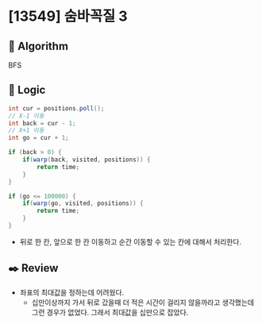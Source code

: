 # [13549] 숨바꼭질 3

## :pushpin: **Algorithm**

BFS

## :round_pushpin: **Logic**

```java
int cur = positions.poll();
// X-1 이동
int back = cur - 1;
// X+1 이동
int go = cur + 1;

if (back > 0) {
    if(warp(back, visited, positions)) {
        return time;
    }
}

if (go <= 100000) {
    if(warp(go, visited, positions)) {
        return time;
    }
}
```

- 뒤로 한 칸, 앞으로 한 칸 이동하고 순간 이동할 수 있는 칸에 대해서 처리한다.

## :black_nib: **Review**

- 좌표의 최대값을 정하는데 어려웠다.
    - 십만이상까지 가서 뒤로 갔을때 더 적은 시간이 걸리지 않을까라고 생각했는데 그런 경우가 없었다. 그래서 최대값을 십만으로 잡았다.
